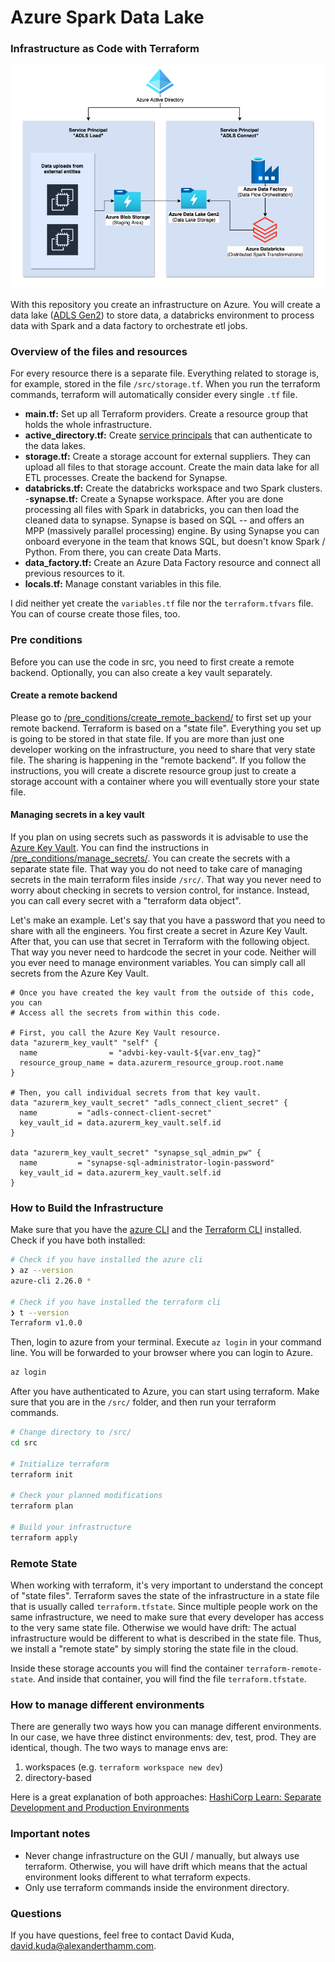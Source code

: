 # Azure Spark Data Lake 
### Infrastructure as Code with Terraform

![A diagram of the infrastructure](documentation/diagrams/Azure_Spark_Data_lake.png)

With this repository you create an infrastructure on Azure. You will create a data lake ([ADLS Gen2](https://docs.microsoft.com/en-us/azure/storage/blobs/data-lake-storage-introduction)) to store data, a databricks environment to process data with Spark and a data factory to orchestrate etl jobs. 

### Overview of the files and resources

For every resource there is a separate file. Everything related to storage is, for example, stored in the file `/src/storage.tf`. When you run the terraform commands, terraform will automatically consider every single `.tf` file. 

- __main.tf:__ Set up all Terraform providers. Create a resource group that holds the whole infrastructure.
- __active_directory.tf:__ Create [service principals](https://docs.microsoft.com/en-us/azure/active-directory/develop/app-objects-and-service-principals) that can authenticate to the data lakes.
- __storage.tf:__ Create a storage account for external suppliers. They can upload all files to that storage account. Create the main data lake for all ETL processes. Create the backend for Synapse.
- __databricks.tf:__ Create the databricks workspace and two Spark clusters.
-__synapse.tf:__ Create a Synapse workspace. After you are done processing all files with Spark in databricks, you can then load the cleaned data to synapse. Synapse is based on SQL -- and offers an MPP (massively parallel processing) engine. By using Synapse you can onboard everyone in the team that knows SQL, but doesn't know Spark / Python. From there, you can create Data Marts. 
- __data_factory.tf:__ Create an Azure Data Factory resource and connect all previous resources to it.
- __locals.tf:__ Manage constant variables in this file. 

I did neither yet create the `variables.tf` file nor the `terraform.tfvars` file. You can of course create those files, too. 

### Pre conditions

Before you can use the code in src, you need to first create a remote backend. Optionally, you can also create a key vault separately. 

#### Create a remote backend

Please go to [/pre_conditions/create_remote_backend/](./pre_conditions/create_remote_backend/README.md) to first set up your remote backend. Terraform is based on a "state file". Everything you set up is going to be stored in that state file. If you are more than just one developer working on the infrastructure, you need to share that very state file. The sharing is happening in the "remote backend". If you follow the instructions, you will create a discrete resource group just to create a storage account with a container where you will eventually store your state file. 

#### Managing secrets in a key vault

If you plan on using secrets such as passwords it is advisable to use the [Azure Key Vault](https://azure.microsoft.com/en-us/services/key-vault/). You can find the instructions in [/pre_conditions/manage_secrets/](./pre_conditions/manage_secrets/README.md). You can create the secrets with a separate state file. That way you do not need to take care of managing secrets in the main terraform files inside `/src/`. That way you never need to worry about checking in secrets to version control, for instance. Instead, you can call every secret with a "terraform data object".

Let's make an example. Let's say that you have a password that you need to share with all the engineers. You first create a secret in Azure Key Vault. After that, you can use that secret in Terraform with the following object. That way you never need to hardcode the secret in your code. Neither will you ever need to manage environment variables. You can simply call all secrets from the Azure Key Vault. 

```hcl
# Once you have created the key vault from the outside of this code, you can
# Access all the secrets from within this code. 

# First, you call the Azure Key Vault resource.
data "azurerm_key_vault" "self" {
  name                = "advbi-key-vault-${var.env_tag}"
  resource_group_name = data.azurerm_resource_group.root.name
}

# Then, you call individual secrets from that key vault.
data "azurerm_key_vault_secret" "adls_connect_client_secret" {
  name         = "adls-connect-client-secret"
  key_vault_id = data.azurerm_key_vault.self.id
}

data "azurerm_key_vault_secret" "synapse_sql_admin_pw" {
  name         = "synapse-sql-administrator-login-password"
  key_vault_id = data.azurerm_key_vault.self.id
}
```

### How to Build the Infrastructure

Make sure that you have the [azure CLI](https://docs.microsoft.com/en-us/cli/azure/install-azure-cli) and the [Terraform CLI](https://learn.hashicorp.com/tutorials/terraform/install-cli) installed. Check if you have both installed:

```zsh
# Check if you have installed the azure cli
❯ az --version
azure-cli 2.26.0 *

# Check if you have installed the terraform cli
❯ t --version
Terraform v1.0.0
```

Then, login to azure from your terminal. Execute `az login` in your command line. You will be forwarded to your browser where you can login to Azure. 

```zsh
az login
```

After you have authenticated to Azure, you can start using terraform. Make sure that you are in the `/src/` folder, and then run your terraform commands. 

```zsh
# Change directory to /src/
cd src

# Initialize terraform
terraform init

# Check your planned modifications
terraform plan

# Build your infrastructure
terraform apply
```

### Remote State

When working with terraform, it's very important to understand the concept of "state files". Terraform saves the state of the infrastructure in a state file that is usually called `terraform.tfstate`. Since multiple people work on the same infrastructure, we need to make sure that every developer has access to the very same state file. Otherwise we would have drift: The actual infrastructure would be different to what is described in the state file. Thus, we install a "remote state" by simply storing the state file in the cloud. 

Inside these storage accounts you will find the container `terraform-remote-state`. And inside that container, you will find the file `terraform.tfstate`. 

### How to manage different environments

There are generally two ways how you can manage different environments. In our case, we have three distinct environments: dev, test, prod. They are identical, though. The two ways to manage envs are:

1. workspaces (e.g. `terraform workspace new dev`)
2. directory-based

Here is a great explanation of both approaches: [HashiCorp Learn: Separate Development and Production Environments](https://learn.hashicorp.com/tutorials/terraform/organize-configuration?in=terraform/modules)

### Important notes

- Never change infrastructure on the GUI / manually, but always use terraform. Otherwise, you will have drift which means that the actual environment looks different to what terraform expects.
- Only use terraform commands inside the environment directory.

### Questions

If you have questions, feel free to contact David Kuda, david.kuda@alexanderthamm.com. 